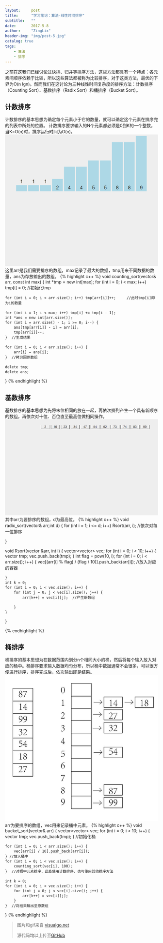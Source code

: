 ```yaml
---
layout:     post
title:      "学习笔记：算法-线性时间排序"
subtitle:   ""
date:       2017-5-8
author:     "ZingLix"
header-img: "img/post-5.jpg"
catalog: true
tags:
    - 算法
    - 排序
---
```


之前[在这](/2017/03/03/Sort/)我们已经讨论过快排、归并等排序方法，这些方法都具有一个特点：各元素间顺序依赖于比较，所以这些算法都被称为比较排序，对于这类方法，最优的下界为O(n lgn)。然而我们在这讨论为三种线性时间复杂度的排序方法：计数排序（Counting Sort）、基数排序（Radix Sort）和桶排序（Bucket Sort）。

## 计数排序
计数排序的基本思想为确定每个元素小于它的数量，就可以确定这个元素在排序完的列表中所处的位置。
计数排序要求输入的N个元素都必须是0到K的一个整数，当K=O(n)时，排序运行时间为O(n)。
![CountingSort.gif](\img\in-post\ExternalSort\CountingSort.gif)
这里arr是我们需要排序的数组，max记录了最大的数据，tmp用来不同数据的数量，ans为存放输出的数组。
{% highlight c++ %}
void counting_sort(vector<int>& arr, const int max) {
	int *tmp = new int[max];
	for (int i = 0; i < max; i++) tmp[i] = 0;  //初始化tmp
	
	for (int i = 0; i < arr.size(); i++) tmp[arr[i]]++;     //此时tmp[i]即为i的数量
	
	for (int i = 1; i < max; i++) tmp[i] += tmp[i - 1];
	int *ans = new int[arr.size()];
	for (int i = arr.size() - 1; i >= 0; i--) {
		ans[tmp[arr[i]] - 1] = arr[i];
		tmp[arr[i]]--;
	}  //生成结果
	
	for (int i = 0; i < arr.size(); i++) {
		arr[i] = ans[i];
	}  //拷贝回原数组
	
	delete tmp;
	delete ans;
}
{% endhighlight %}


## 基数排序
基数排序的基本思想为先将末位相同的放在一起，再依次排列产生一个具有新顺序的数组，再依次对十位、百位直至最高位做相同操作。
![RadixSort.gif](\img\in-post\ExternalSort\RadixSort.gif)
其中arr为要排序的数组，d为最高位。
{% highlight c++ %}
void radix_sort(vector<int>& arr,int d)
{
	for (int i = 1; i <= d; i++) Rsort(arr, i);  //依次对每一位排序
	
}

void Rsort(vector<int> &arr, int i) {
	vector<vector<int>> vec;
	for (int i = 0; i < 10; i++) {
		vector<int> tmp;
		vec.push_back(tmp);
	}
	int flag = pow(10, i);
	for (int i = 0; i < arr.size(); i++) {
		vec[(arr[i] % flag) / (flag / 10)].push_back(arr[i]);  //放入对应的容器
		
	}
	int k = 0;
	for (int i = 0; i < vec.size(); i++) {
		for (int j = 0; j < vec[i].size(); j++) {
			arr[k++] = vec[i][j];  //产生新数组
			
		}
	}
}

{% endhighlight %}


## 桶排序
桶排序的基本思想为在数据范围内划分n个相同大小的桶，然后将每个输入放入对应的桶中。桶排序要求输入数据均匀分布，所以桶中数据通常不会很多，可以很方便进行排序，排序完成后，依次输出即是结果。
![BucketSort.jpg](\img\in-post\ExternalSort\BucketSort.jpg)
arr为要排序的数组，vec用来记录桶中元素。
{% highlight c++ %}
void bucket_sort(vector<int>& arr) {
	vector<vector<int>> vec;
	for (int i = 0; i < 10; i++) {
		vector<int> tmp;
		vec.push_back(tmp);
	}  //初始化桶
	
	for (int i = 0; i < arr.size(); i++) {
		vec[arr[i] / 10].push_back(arr[i]);
	} //放入桶中
	for (int i = 0; i < vec.size(); i++) {
		counting_sort(vec[i], 100);
	}  //对桶中元素排序，此处使用计数排序，也可使用其他排序方法
	
	int k = 0;
	for (int i = 0; i < vec.size(); i++) {
		for (int j = 0; j < vec[i].size(); j++) {
			arr[k++] = vec[i][j];
		}
	}  //将结果输出至原数组
	
}
{% endhighlight %}

> 图片和gif来自 [visualgo.net](https://visualgo.net/)
> 
> 源代码均以上传至[GitHub](https://github.com/ZingLix/Data-Structures-and-Algorithm/tree/master/Sort)